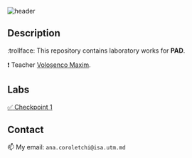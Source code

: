 ![header](https://capsule-render.vercel.app/api?type=waving&color=gradient&height=300&section=header&text=%20PAD&fontSize=90&animation=fadeIn&fontAlignY=38&desc=Corolețchi%20Ana%20FAF%20203)

 
## Description

:trollface:  This repository contains laboratory works for **PAD**.

:exclamation:  Teacher [Voloșenco Maxim](https://github.com/maximvolosenco).

## Labs

[:white_check_mark: Checkpoint 1](https://github.com/Gumball007/PAD_LAB1/tree/main/checkpoint1)

## Contact

:mailbox:  My email: `ana.coroletchi@isa.utm.md`
